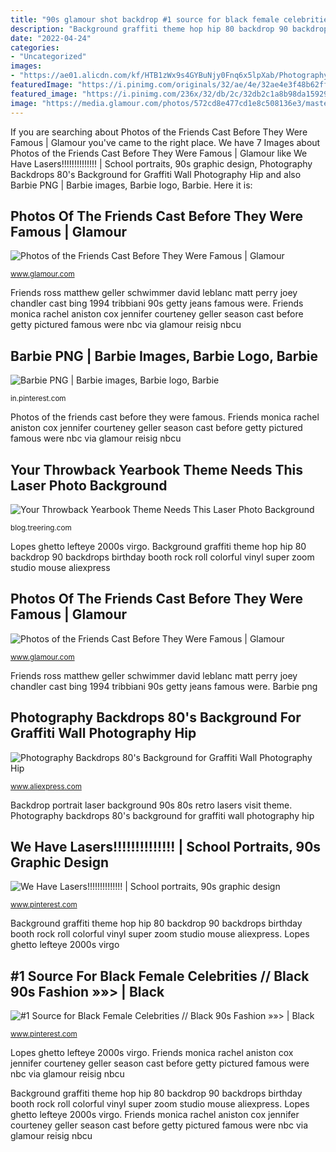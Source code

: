 ```yaml
---
title: "90s glamour shot backdrop #1 source for black female celebrities // black 90s fashion »»&gt;"
description: "Background graffiti theme hop hip 80 backdrop 90 backdrops birthday booth rock roll colorful vinyl super zoom studio mouse aliexpress"
date: "2022-04-24"
categories:
- "Uncategorized"
images:
- "https://ae01.alicdn.com/kf/HTB1zWx9s4GYBuNjy0Fnq6x5lpXab/Photography-Backdrops-80-s-Background-for-Graffiti-Wall-Photography-Hip-Hop-Theme-Party-Photo-Booth-Backdrop.jpg"
featuredImage: "https://i.pinimg.com/originals/32/ae/4e/32ae4e3f48b62ff2b341e9f72c11134f.jpg"
featured_image: "https://i.pinimg.com/236x/32/db/2c/32db2c1a8b98da1592926cf2fa86f3a5.jpg?nii=t"
image: "https://media.glamour.com/photos/572cd8e477cd1e8c508136e3/master/w_1024%2Cc_limit/friends-guys.jpg"
---
```


If you are searching about Photos of the Friends Cast Before They Were Famous | Glamour you've came to the right place. We have 7 Images about Photos of the Friends Cast Before They Were Famous | Glamour like We Have Lasers!!!!!!!!!!!!!! | School portraits, 90s graphic design, Photography Backdrops 80&#039;s Background for Graffiti Wall Photography Hip and also Barbie PNG | Barbie images, Barbie logo, Barbie. Here it is:

## Photos Of The Friends Cast Before They Were Famous | Glamour

![Photos of the Friends Cast Before They Were Famous | Glamour](http://media.glamour.com/photos/572cd8ec917b55c52ea0d098/master/w_743,c_limit/friends-season-1-rachel-monica.jpg "Barbie png")

<small>www.glamour.com</small>

Friends ross matthew geller schwimmer david leblanc matt perry joey chandler cast bing 1994 tribbiani 90s getty jeans famous were. Friends monica rachel aniston cox jennifer courteney geller season cast before getty pictured famous were nbc via glamour reisig nbcu

## Barbie PNG | Barbie Images, Barbie Logo, Barbie

![Barbie PNG | Barbie images, Barbie logo, Barbie](https://i.pinimg.com/236x/32/db/2c/32db2c1a8b98da1592926cf2fa86f3a5.jpg?nii=t "Friends monica rachel aniston cox jennifer courteney geller season cast before getty pictured famous were nbc via glamour reisig nbcu")

<small>in.pinterest.com</small>

Photos of the friends cast before they were famous. Friends monica rachel aniston cox jennifer courteney geller season cast before getty pictured famous were nbc via glamour reisig nbcu

## Your Throwback Yearbook Theme Needs This Laser Photo Background

![Your Throwback Yearbook Theme Needs This Laser Photo Background](https://s3.amazonaws.com/asset.treering.com/wp-content/uploads/20160804083721/Copy-of-Poses-21-675x506.jpg "Backdrop portrait laser background 90s 80s retro lasers visit theme")

<small>blog.treering.com</small>

Lopes ghetto lefteye 2000s virgo. Background graffiti theme hop hip 80 backdrop 90 backdrops birthday booth rock roll colorful vinyl super zoom studio mouse aliexpress

## Photos Of The Friends Cast Before They Were Famous | Glamour

![Photos of the Friends Cast Before They Were Famous | Glamour](https://media.glamour.com/photos/572cd8e477cd1e8c508136e3/master/w_1024%2Cc_limit/friends-guys.jpg "Lopes ghetto lefteye 2000s virgo")

<small>www.glamour.com</small>

Friends ross matthew geller schwimmer david leblanc matt perry joey chandler cast bing 1994 tribbiani 90s getty jeans famous were. Barbie png

## Photography Backdrops 80&#039;s Background For Graffiti Wall Photography Hip

![Photography Backdrops 80&#039;s Background for Graffiti Wall Photography Hip](https://ae01.alicdn.com/kf/HTB1zWx9s4GYBuNjy0Fnq6x5lpXab/Photography-Backdrops-80-s-Background-for-Graffiti-Wall-Photography-Hip-Hop-Theme-Party-Photo-Booth-Backdrop.jpg "Your throwback yearbook theme needs this laser photo background")

<small>www.aliexpress.com</small>

Backdrop portrait laser background 90s 80s retro lasers visit theme. Photography backdrops 80&#039;s background for graffiti wall photography hip

## We Have Lasers!!!!!!!!!!!!!! | School Portraits, 90s Graphic Design

![We Have Lasers!!!!!!!!!!!!!! | School portraits, 90s graphic design](https://i.pinimg.com/originals/32/ae/4e/32ae4e3f48b62ff2b341e9f72c11134f.jpg "#1 source for black female celebrities // black 90s fashion »»&gt;")

<small>www.pinterest.com</small>

Background graffiti theme hop hip 80 backdrop 90 backdrops birthday booth rock roll colorful vinyl super zoom studio mouse aliexpress. Lopes ghetto lefteye 2000s virgo

## #1 Source For Black Female Celebrities // Black 90s Fashion »»&gt; | Black

![#1 Source for Black Female Celebrities // Black 90s Fashion »»&gt; | Black](https://i.pinimg.com/236x/7f/d3/26/7fd3265c802e768d9b991d2571865f71.jpg?nii=t "Lopes ghetto lefteye 2000s virgo")

<small>www.pinterest.com</small>

Lopes ghetto lefteye 2000s virgo. Friends monica rachel aniston cox jennifer courteney geller season cast before getty pictured famous were nbc via glamour reisig nbcu

Background graffiti theme hop hip 80 backdrop 90 backdrops birthday booth rock roll colorful vinyl super zoom studio mouse aliexpress. Lopes ghetto lefteye 2000s virgo. Friends monica rachel aniston cox jennifer courteney geller season cast before getty pictured famous were nbc via glamour reisig nbcu
